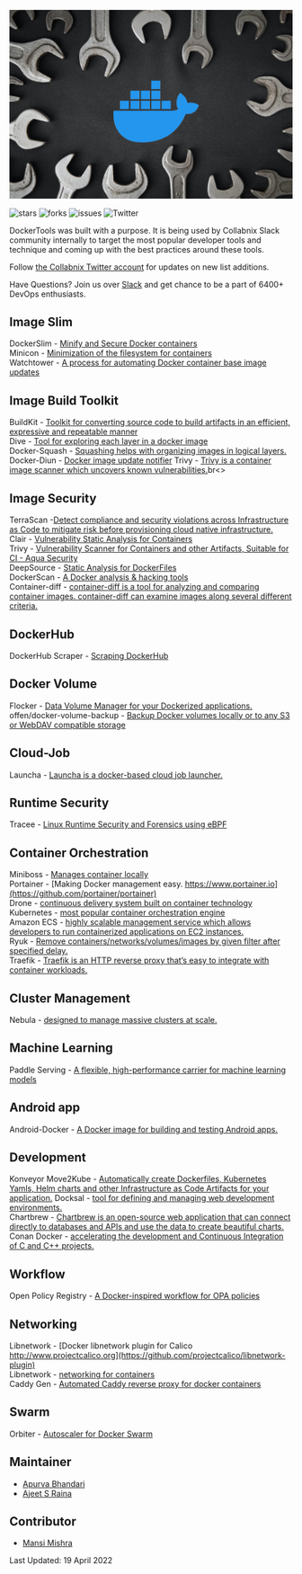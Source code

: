 

![MyImage](dockertool.png)

![stars](https://img.shields.io/github/stars/collabnix/dockertools)
![forks](https://img.shields.io/github/forks/collabnix/dockertools)
![issues](https://img.shields.io/github/issues/collabnix/dockertools)
![Twitter](https://img.shields.io/twitter/follow/dockertools?style=social)

DockerTools was built with a purpose. It is being used by Collabnix Slack community internally to target the most popular developer tools and technique and coming up with the best practices around these tools. 


Follow [the Collabnix Twitter account](https://twitter.com/collabnix) for updates on new list additions.

Have Questions? Join us over [Slack](https://launchpass.com/collabnix) and get chance to be a part of 6400+ DevOps enthusiasts.<br>

## Image Slim

DockerSlim - [Minify and Secure Docker containers](https://github.com/docker-slim/docker-slim)<br>
Minicon - [Minimization of the filesystem for containers](https://github.com/grycap/minicon)<br>
Watchtower - [A process for automating Docker container base image updates](https://github.com/containrrr/watchtower)<br>

## Image Build Toolkit

BuildKit - [Toolkit for converting source code to build artifacts in an efficient, expressive and repeatable manner](https://github.com/moby/buildkit)<br>
Dive - [Tool for exploring each layer in a docker image](https://github.com/wagoodman/dive)<br>
Docker-Squash - [Squashing helps with organizing images in logical layers.](https://github.com/goldmann/docker-squash)<br>
Docker-Diun - [ Docker image update notifier](https://github.com/crazy-max/diun)
Trivy - [Trivy is a container image scanner which uncovers known vulnerabilities.](https://www.cloudsavvyit.com/12027/how-to-use-trivy-to-find-vulnerabilities-in-docker-containers)br<>


## Image Security

TerraScan -[Detect compliance and security violations across Infrastructure as Code to mitigate risk before provisioning cloud native infrastructure. ](https://github.com/accurics/terrascan)<br>
Clair - [Vulnerability Static Analysis for Containers](https://github.com/quay/clair)<br>
Trivy - [Vulnerability Scanner for Containers and other Artifacts, Suitable for CI - Aqua Security](https://github.com/aquasecurity/trivy)<br>
DeepSource - [Static Analysis for DockerFiles](https://deepsource.io/)<br>
DockerScan - [A Docker analysis & hacking tools](https://github.com/cr0hn/dockerscan)<br>
Container-diff - [container-diff is a tool for analyzing and comparing container images. container-diff can examine images along several different criteria.](https://github.com/GoogleContainerTools/container-diff)<br>


## DockerHub

DockerHub Scraper - [Scraping DockerHub](https://github.com/itamarhaber/dockerhub-scraper)<br>

## Docker Volume

Flocker - [Data Volume Manager for your Dockerized applications.](https://github.com/ClusterHQ/flocker)<br>
offen/docker-volume-backup - [Backup Docker volumes locally or to any S3 or WebDAV compatible storage](https://github.com/offen/docker-volume-backup)<br>

## Cloud-Job

 Launcha - [Launcha is a docker-based cloud job launcher.](https://github.com/vwxyzjn/launcha)<br>
 
## Runtime Security

Tracee - [Linux Runtime Security and Forensics using eBPF](https://github.com/aquasecurity/tracee)<br>

## Container Orchestration

Miniboss - [Manages container locally](https://github.com/afroisalreadyinu/miniboss)<br>
Portainer - [Making Docker management easy. https://www.portainer.io](https://github.com/portainer/portainer)<br>
Drone - [continuous delivery system built on container technology](https://github.com/harness/drone)<br>
Kubernetes - [most popular container orchestration engine](https://kubernetes.io)<br>
Amazon ECS - [highly scalable management service which allows developers to run containerized applications on EC2 instances.](https://aws.amazon.com/ecs/)<br>
Ryuk - [Remove containers/networks/volumes/images by given filter after specified delay.](https://hub.docker.com/r/testcontainers/ryuk)<br>
Traefik - [Traefik is an HTTP reverse proxy that’s easy to integrate with container workloads.](https://github.com/traefik/traefik)<br>

## Cluster Management

Nebula - [designed to manage massive clusters at scale.](http://nebula.readthedocs.io/en/latest/)<br>

## Machine Learning

Paddle Serving - [A flexible, high-performance carrier for machine learning models](https://github.com/PaddlePaddle/Serving)<br>

## Android app
Android-Docker - [A Docker image for building and testing Android apps.](https://github.com/randr0id/android-docker)<br>

## Development

Konveyor Move2Kube - [Automatically create Dockerfiles, Kubernetes Yamls, Helm charts and other Infrastructure as Code Artifacts for your application.](https://move2kube.konveyor.io/)
Docksal - [tool for defining and managing web development environments.](https://github.com/docksal/docksal)<br>
Chartbrew - [Chartbrew is an open-source web application that can connect directly to databases and APIs and use the data to create beautiful charts.](https://github.com/chartbrew/chartbrew)<br>
Conan Docker - [accelerating the development and Continuous Integration of C and C++ projects.](https://github.com/conan-io/conan-docker-tools)<br>


## Workflow
Open Policy Registry - [A Docker-inspired workflow for OPA policies](https://www.openpolicyregistry.io/)<br>

## Networking

Libnetwork - [Docker libnetwork plugin for Calico http://www.projectcalico.org](https://github.com/projectcalico/libnetwork-plugin)<br>
Libnetwork - [networking for containers](https://github.com/moby/libnetwork)<br>
Caddy Gen - [Automated Caddy reverse proxy for docker containers](https://github.com/wemake-services/caddy-gen)<br>

## Swarm

Orbiter - [Autoscaler for Docker Swarm](https://github.com/gianarb/orbiter)

## Maintainer

- [Apurva Bhandari](https://www.linkedin.com/in/apurvabhandari-linux/)
- [Ajeet S Raina](https://www.linkedin.com/in/ajeetsraina)

## Contributor
- [Mansi Mishra](https://github.com/0904-mansi)


Last Updated: 19 April 2022

